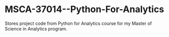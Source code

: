 # MSCA-37014--Python-For-Analytics
Stores project code from Python for Analytics course for my Master of Science in Analytics program.
